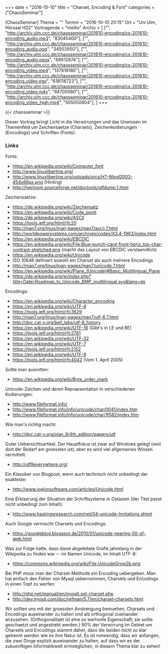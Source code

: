 +++
date = "2016-10-10"
title = "Charset, Encoding & Font"
categories = ["ChaosSeminar"]

[ChaosSeminar]
Thema = ""
Termin = "2016-10-10 20:15"
Ort = "Uni Ulm, Hörsaal H22"
Vortragende = "meillo"
Archiv = [
    ["", "http://archiv.ulm.ccc.de/chaosseminar/201610-encoding/cs-201610-encoding_audio.mp3",  "83045400"],
    ["", "http://archiv.ulm.ccc.de/chaosseminar/201610-encoding/cs-201610-encoding_audio.ogg",  "34502650"],
    ["", "http://archiv.ulm.ccc.de/chaosseminar/201610-encoding/cs-201610-encoding_audio.opus", "68612874"],
    ["", "http://archiv.ulm.ccc.de/chaosseminar/201610-encoding/cs-201610-encoding_video.mp4",  "137619180"],
    ["", "http://archiv.ulm.ccc.de/chaosseminar/201610-encoding/cs-201610-encoding_video.ogv",  "618118723"],
    ["", "http://archiv.ulm.ccc.de/chaosseminar/201610-encoding/cs-201610-encoding_video.m4v",  "94700080"],
    ["", "http://archiv.ulm.ccc.de/chaosseminar/201610-encoding/cs-201610-encoding_video_high.mp4", "505050604"],
    ]
+++

{{< chaosseminar >}}

Dieser Vortrag bringt Licht in die Verwirrungen und das Unwissen im Themenfeld um Zeichensaetze (Charsets), Zeichenkodierungen (Encodings) und Schriften (Fonts).

### Links

Fonts:

- https://en.wikipedia.org/wiki/Computer_font
- http://www.linuxlibertine.org/
- http://www.linuxlibertine.org/uploads/pics/HT-Word2003-454x66px.png (Hinting)
- http://heirloom.sourceforge.net/doctools/otfdump.1.html


Zeichensaetze:

- https://de.wikipedia.org/wiki/Zeichensatz
- https://en.wikipedia.org/wiki/Code_point
- https://de.wikipedia.org/wiki/ASCII
- https://tools.ietf.org/html/rfc20
- http://man7.org/linux/man-pages/man7/ascii.7.html
- http://worldpowersystems.com/archives/codes/X3.4-1963/index.html
- https://en.wikipedia.org/wiki/EBCDIC
- https://en.wikipedia.org/wiki/File:Blue-punch-card-front-horiz_top-char-contrast-stretched.png (macht das Layout von EBCDIC verstaendlich)
- https://en.wikipedia.org/wiki/Unicode
- ISO 10646 definiert sowohl ein Charset als auch mehrere Encodings
- http://man7.org/linux/man-pages/man7/unicode.7.html
- https://en.wikipedia.org/wiki/Plane_(Unicode)#Basic_Multilingual_Plane
- https://de.wikipedia.org/w/index.php?title=Datei:Roadmap_to_Unicode_BMP_multilingual.svg&lang=de

Encodings:

- https://en.wikipedia.org/wiki/Character_encoding
- https://en.wikipedia.org/wiki/UTF-8
- https://tools.ietf.org/html/rfc3629
- http://man7.org/linux/man-pages/man7/utf-8.7.html
- http://doc.cat-v.org/bell_labs/utf-8_history
- https://en.wikipedia.org/wiki/UTF-16 (Gibt's in LE und BE)
- https://tools.ietf.org/html/rfc2781
- https://en.wikipedia.org/wiki/UTF-32
- https://en.wikipedia.org/wiki/UTF-7
- https://tools.ietf.org/html/rfc2152
- https://en.wikipedia.org/wiki/UTF-9
- https://tools.ietf.org/html/rfc4042 (Vom 1. April 2005)

Sollte man ausrotten:

- https://en.wikipedia.org/wiki/Byte_order_mark

Unicode-Zeichen und deren Repraesentation in verschiedenen Kodierungen:

- http://www.fileformat.info/
- http://www.fileformat.info/info/unicode/char/0041/index.htm
- http://www.fileformat.info/info/unicode/char/1f582/index.htm

Wie man's richtig macht:

- http://doc.cat-v.org/plan_9/4th_edition/papers/utf

Guter Uebersichtsartikel. Der Hauptfokus ist zwar auf Windows gelegt (weil dort der Bedarf am groessten ist), aber es wird viel allgemeines Wissen vermittelt:

- http://utf8everywhere.org/

Ein Klassiker von Blogpost, wenn auch technisch nicht unbedingt der exakteste:

- http://www.joelonsoftware.com/articles/Unicode.html

Eine Erklaerung der Situation der Schriftsysteme in Ostasien (der Titel passt nicht unbedingt zum Inhalt):

- http://www.hastingsresearch.com/net/04-unicode-limitations.shtml

Auch Google vermischt Charsets und Encodings:

- https://googleblog.blogspot.de/2010/01/unicode-nearing-50-of-web.html

Was zur Folge hatte, dass diese abgeleitete Grafik jahrelang in der Wikipedia zu finden war -- im Namen Unicode, im Inhalt UTF-8:

- https://commons.wikimedia.org/wiki/File:UnicodeGrow2b.png

Bei PHP muss man der Charset-Methode ein Encoding uebergeben. Man hat einfach den Fehler von Mysql uebernommen, Charsets und Encodings in einen Topf zu werfen:

- http://php.net/manual/en/mysqli.set-charset.php
- http://dev.mysql.com/doc/refman/5.7/en/charset-charsets.html


Wir sollten uns mit der groessten Anstrengung bemuehen, Charsets
und Encodings auseinander zu halten und als orthogonal zueinander
anzusehen. (Orthogonalitaet ist eine so wertvolle Eigenschaft; sie
sollte geschaetzt und angestrebt werden.) 90% der Verwirrung im
Gebiet um Charsets und Encodings stammt daher, dass die beiden
nicht so klar getrennt werden wie es ihre Natur ist. Es ist
notwendig, dass wir anfangen, die zwei Dinge explizit auseinander
zu halten, auf dass wir es der zukuenftigen Informatikwelt
ermoeglichen, in diesem Thema klar zu sehen!

